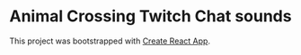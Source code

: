 # Animal Crossing Twitch Chat sounds

This project was bootstrapped with [Create React App](https://github.com/facebook/create-react-app).

